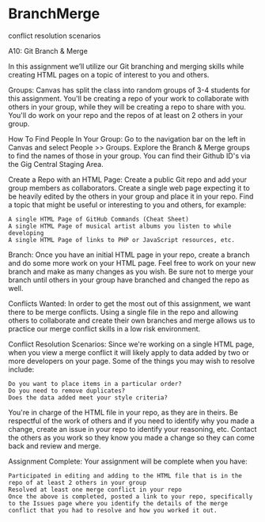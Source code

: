 # BranchMerge
conflict resolution scenarios

 A10: Git Branch & Merge

In this assignment we’ll utilize our Git branching and merging skills while creating HTML pages on a topic of interest to you and others.  

Groups: Canvas has split the class into random groups of 3-4 students for this assignment.  You'll be creating a repo of your work to collaborate with others in your group, while they will be creating a repo to share with you.  You'll do work on your repo and the repos of at least on 2 others in your group.

How To Find People In Your Group: Go to the navigation bar on the left in Canvas and select People >> Groups.  Explore the Branch & Merge groups to find the names of those in your group.  You can find their Github ID's via the Gig Central Staging Area.

Create a Repo with an HTML Page: Create a public Git repo and add your group members as collaborators.  Create a single web page expecting it to be heavily edited by the others in your group and place it in your repo.  Find a topic that might be useful or interesting to you and others, for example:

    A single HTML Page of GitHub Commands (Cheat Sheet)
    A single HTML Page of musical artist albums you listen to while developing
    A single HTML Page of links to PHP or JavaScript resources, etc.

Branch: Once you have an initial HTML page in your repo, create a branch and do some more work on your HTML page.  Feel free to work on your new branch and make as many changes as you wish.  Be sure not to merge your branch until others in your group have branched and changed the repo as well. 

Conflicts Wanted: In order to get the most out of this assignment, we want there to be merge conflicts.  Using a single file in the repo and allowing others to collaborate and create their own branches and merge allows us to practice our merge conflict skills in a low risk environment.

Conflict Resolution Scenarios: Since we're working on a single HTML page, when you view a merge conflict it will likely apply to data added by two or more developers on your page.  Some of the things you may wish to resolve include:

    Do you want to place items in a particular order?
    Do you need to remove duplicates?  
    Does the data added meet your style criteria?

You're in charge of the HTML file in your repo, as they are in theirs.  Be respectful of the work of others and if you need to identify why you made a change, create an issue in your repo to identify your reasoning, etc.  Contact the others as you work so they know you made a change so they can come back and review and merge.

Assignment Complete: Your assignment will be complete when you have:

    Participated in editing and adding to the HTML file that is in the repo of at least 2 others in your group
    Resolved at least one merge conflict in your repo
    Once the above is completed, posted a link to your repo, specifically to the Issues page where you identify the details of the merge conflict that you had to resolve and how you worked it out. 

